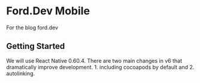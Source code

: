 # Ford.Dev Mobile

For the blog ford.dev


## Getting Started
We will use React Native 0.60.4. There are two main changes in v6 that dramatically improve development. 1. including cocoapods by default and 2. autolinking. 
